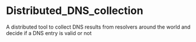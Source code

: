 # Distributed_DNS_collection
A distributed tool to collect DNS results from resolvers around the world and decide if a DNS entry is valid or not
